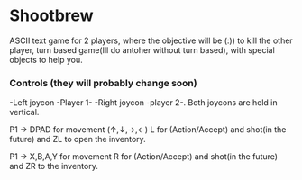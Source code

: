 # Shootbrew
ASCII text game for 2 players, where the objective will be (:)) to kill the other player, turn based game(Ill do antoher without turn based), with special objects to help you.

### Controls (they will probably change soon)
-Left joycon -Player 1- 
-Right joycon -player 2-.
Both joycons are held in vertical.

P1 -> DPAD for movement (↑,↓,→,←)  L for (Action/Accept) and shot(in the future) and ZL to open the inventory.

P1 -> X,B,A,Y for movement  R for (Action/Accept) and shot(in the future) and ZR to the inventory.
